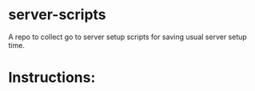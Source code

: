 # server-scripts
A repo to collect go to server setup scripts for saving usual server setup time.

# Instructions: